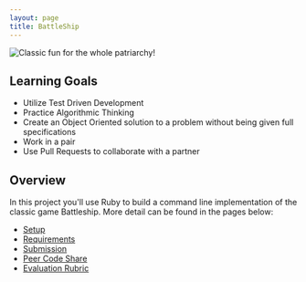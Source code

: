```yaml
---
layout: page
title: BattleShip
---
```


![Classic fun for the whole patriarchy!](http://vignette4.wikia.nocookie.net/battleship/images/f/fd/Battleship-1.jpg/revision/latest?cb=20120303020432)

## Learning Goals

* Utilize Test Driven Development
* Practice Algorithmic Thinking
* Create an Object Oriented solution to a problem without being given full specifications
* Work in a pair
* Use Pull Requests to collaborate with a partner

## Overview

In this project you'll use Ruby to build a command line implementation of the classic game Battleship. More detail can be found in the pages below:

* [Setup](./setup)
* [Requirements](./requirements)
* [Submission](./submission)
* [Peer Code Share](./peer_code_share)
* [Evaluation Rubric](./rubric)
